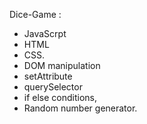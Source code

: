 Dice-Game :


- JavaScrpt
- HTML
- CSS.
 - DOM manipulation
 - setAttribute
 - querySelector
 - if else conditions,
 - Random number generator.



